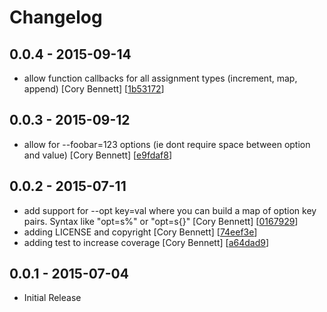 # Changelog

## 0.0.4 - 2015-09-14

* allow function callbacks for all assignment types (increment, map, append) [Cory Bennett] [[1b53172](https://github.com/coryb/optigo/commit/1b53172)]

## 0.0.3 - 2015-09-12

* allow for --foobar=123 options (ie dont require space between option and value) [Cory Bennett] [[e9fdaf8](https://github.com/coryb/optigo/commit/e9fdaf8)]

## 0.0.2 - 2015-07-11

* add support for --opt key=val where you can build a map of option key pairs.  Syntax like "opt=s%" or "opt=s{}" [Cory Bennett] [[0167929](https://github.com/coryb/optigo/commit/0167929)]
* adding LICENSE and copyright [Cory Bennett] [[74eef3e](https://github.com/coryb/optigo/commit/74eef3e)]
* adding test to increase coverage [Cory Bennett] [[a64dad9](https://github.com/coryb/optigo/commit/a64dad9)]

## 0.0.1 - 2015-07-04

* Initial Release
